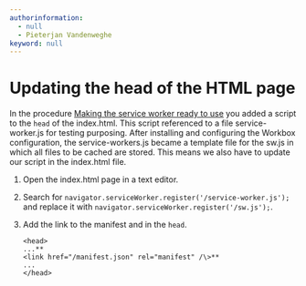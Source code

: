 ```yaml
---
authorinformation:
  - null
  - Pieterjan Vandenweghe
keyword: null
---
```


# Updating the head of the HTML page

In the procedure [Making the service worker ready to use](ta_making_the_service_worker_ready_to_use.md) you added a script to the `head` of the index.html. This script referenced to a file service-worker.js for testing purposing. After installing and configuring the Workbox configuration, the service-workers.js became a template file for the sw.js in which all files to be cached are stored. This means we also have to update our script in the index.html file.

1. Open the index.html page in a text editor.
2. Search for `navigator.serviceWorker.register('/service-worker.js');` and replace it with `navigator.serviceWorker.register('/sw.js');`.
3. Add the link to the manifest and in the `head`.

   ```text
   <head>
   ...**
   <link href="/manifest.json" rel="manifest" /\>**
   ...
   </head>
   ```


